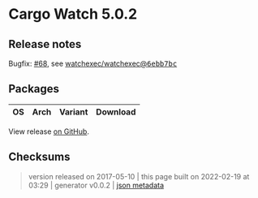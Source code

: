# Cargo Watch 5.0.2

## Release notes

<p>Bugfix: <a class="issue-link js-issue-link" data-error-text="Failed to load title" data-id="226649562" data-permission-text="Title is private" data-url="https://github.com/watchexec/cargo-watch/issues/68" data-hovercard-type="issue" data-hovercard-url="/watchexec/cargo-watch/issues/68/hovercard" href="https://github.com/watchexec/cargo-watch/issues/68">#68</a>, see <a class="commit-link" data-hovercard-type="commit" data-hovercard-url="https://github.com/watchexec/watchexec/commit/6ebb7bc7b31784b7a8b56c9b9ab3697aeb4337f6/hovercard" href="https://github.com/watchexec/watchexec/commit/6ebb7bc7b31784b7a8b56c9b9ab3697aeb4337f6">watchexec/watchexec@<tt>6ebb7bc</tt></a></p>

## Packages

<table class="downloads">
<thead>
<tr>
<th>OS</th>
<th>Arch</th>
<th>Variant</th>
<th>Download</th>

</tr>
</thead>
<tbody></tbody>
</table>


View release [on GitHub](https://github.com/watchexec/cargo-watch/releases/v5.0.2).

## Checksums





>	 version released on 2017-05-10
>	|
>	this page built on 2022-02-19 at 03:29
>	| generator v0.0.2
>	| [json metadata](meta.json)

